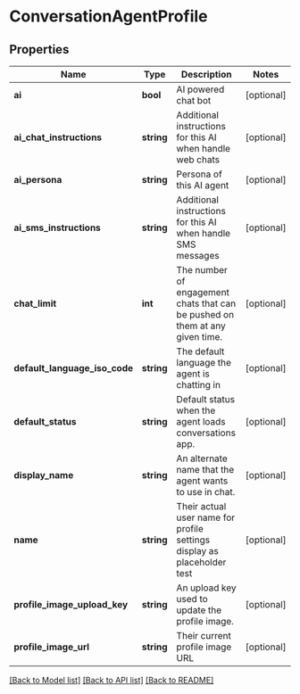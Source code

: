 # ConversationAgentProfile

## Properties
Name | Type | Description | Notes
------------ | ------------- | ------------- | -------------
**ai** | **bool** | AI powered chat bot | [optional] 
**ai_chat_instructions** | **string** | Additional instructions for this AI when handle web chats | [optional] 
**ai_persona** | **string** | Persona of this AI agent | [optional] 
**ai_sms_instructions** | **string** | Additional instructions for this AI when handle SMS messages | [optional] 
**chat_limit** | **int** | The number of engagement chats that can be pushed on them at any given time. | [optional] 
**default_language_iso_code** | **string** | The default language the agent is chatting in | [optional] 
**default_status** | **string** | Default status when the agent loads conversations app. | [optional] 
**display_name** | **string** | An alternate name that the agent wants to use in chat. | [optional] 
**name** | **string** | Their actual user name for profile settings display as placeholder test | [optional] 
**profile_image_upload_key** | **string** | An upload key used to update the profile image. | [optional] 
**profile_image_url** | **string** | Their current profile image URL | [optional] 

[[Back to Model list]](../README.md#documentation-for-models) [[Back to API list]](../README.md#documentation-for-api-endpoints) [[Back to README]](../README.md)


